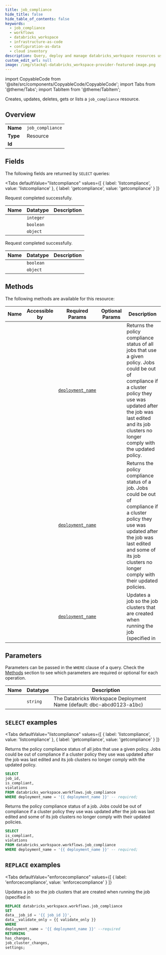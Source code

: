 ```yaml
--- 
title: job_compliance
hide_title: false
hide_table_of_contents: false
keywords:
  - job_compliance
  - workflows
  - databricks_workspace
  - infrastructure-as-code
  - configuration-as-data
  - cloud inventory
description: Query, deploy and manage databricks_workspace resources using SQL
custom_edit_url: null
image: /img/stackql-databricks_workspace-provider-featured-image.png
---
```


import CopyableCode from '@site/src/components/CopyableCode/CopyableCode';
import Tabs from '@theme/Tabs';
import TabItem from '@theme/TabItem';

Creates, updates, deletes, gets or lists a <code>job_compliance</code> resource.

## Overview
<table><tbody>
<tr><td><b>Name</b></td><td><code>job_compliance</code></td></tr>
<tr><td><b>Type</b></td><td>Resource</td></tr>
<tr><td><b>Id</b></td><td><CopyableCode code="databricks_workspace.workflows.job_compliance" /></td></tr>
</tbody></table>

## Fields

The following fields are returned by `SELECT` queries:

<Tabs
    defaultValue="listcompliance"
    values={[
        { label: 'listcompliance', value: 'listcompliance' },
        { label: 'getcompliance', value: 'getcompliance' }
    ]}
>
<TabItem value="listcompliance">

Request completed successfully.

<table>
<thead>
    <tr>
    <th>Name</th>
    <th>Datatype</th>
    <th>Description</th>
    </tr>
</thead>
<tbody>
<tr>
    <td><CopyableCode code="job_id" /></td>
    <td><code>integer</code></td>
    <td></td>
</tr>
<tr>
    <td><CopyableCode code="is_compliant" /></td>
    <td><code>boolean</code></td>
    <td></td>
</tr>
<tr>
    <td><CopyableCode code="violations" /></td>
    <td><code>object</code></td>
    <td></td>
</tr>
</tbody>
</table>
</TabItem>
<TabItem value="getcompliance">

Request completed successfully.

<table>
<thead>
    <tr>
    <th>Name</th>
    <th>Datatype</th>
    <th>Description</th>
    </tr>
</thead>
<tbody>
<tr>
    <td><CopyableCode code="is_compliant" /></td>
    <td><code>boolean</code></td>
    <td></td>
</tr>
<tr>
    <td><CopyableCode code="violations" /></td>
    <td><code>object</code></td>
    <td></td>
</tr>
</tbody>
</table>
</TabItem>
</Tabs>

## Methods

The following methods are available for this resource:

<table>
<thead>
    <tr>
    <th>Name</th>
    <th>Accessible by</th>
    <th>Required Params</th>
    <th>Optional Params</th>
    <th>Description</th>
    </tr>
</thead>
<tbody>
<tr>
    <td><a href="#listcompliance"><CopyableCode code="listcompliance" /></a></td>
    <td><CopyableCode code="select" /></td>
    <td><a href="#parameter-deployment_name"><code>deployment_name</code></a></td>
    <td></td>
    <td>Returns the policy compliance status of all jobs that use a given policy. Jobs could be out of compliance if a cluster policy they use was updated after the job was last edited and its job clusters no longer comply with the updated policy.</td>
</tr>
<tr>
    <td><a href="#getcompliance"><CopyableCode code="getcompliance" /></a></td>
    <td><CopyableCode code="select" /></td>
    <td><a href="#parameter-deployment_name"><code>deployment_name</code></a></td>
    <td></td>
    <td>Returns the policy compliance status of a job. Jobs could be out of compliance if a cluster policy they use was updated after the job was last edited and some of its job clusters no longer comply with their updated policies.</td>
</tr>
<tr>
    <td><a href="#enforcecompliance"><CopyableCode code="enforcecompliance" /></a></td>
    <td><CopyableCode code="replace" /></td>
    <td><a href="#parameter-deployment_name"><code>deployment_name</code></a></td>
    <td></td>
    <td>Updates a job so the job clusters that are created when running the job (specified in</td>
</tr>
</tbody>
</table>

## Parameters

Parameters can be passed in the `WHERE` clause of a query. Check the [Methods](#methods) section to see which parameters are required or optional for each operation.

<table>
<thead>
    <tr>
    <th>Name</th>
    <th>Datatype</th>
    <th>Description</th>
    </tr>
</thead>
<tbody>
<tr id="parameter-deployment_name">
    <td><CopyableCode code="deployment_name" /></td>
    <td><code>string</code></td>
    <td>The Databricks Workspace Deployment Name (default: dbc-abcd0123-a1bc)</td>
</tr>
</tbody>
</table>

## `SELECT` examples

<Tabs
    defaultValue="listcompliance"
    values={[
        { label: 'listcompliance', value: 'listcompliance' },
        { label: 'getcompliance', value: 'getcompliance' }
    ]}
>
<TabItem value="listcompliance">

Returns the policy compliance status of all jobs that use a given policy. Jobs could be out of compliance if a cluster policy they use was updated after the job was last edited and its job clusters no longer comply with the updated policy.

```sql
SELECT
job_id,
is_compliant,
violations
FROM databricks_workspace.workflows.job_compliance
WHERE deployment_name = '{{ deployment_name }}' -- required;
```
</TabItem>
<TabItem value="getcompliance">

Returns the policy compliance status of a job. Jobs could be out of compliance if a cluster policy they use was updated after the job was last edited and some of its job clusters no longer comply with their updated policies.

```sql
SELECT
is_compliant,
violations
FROM databricks_workspace.workflows.job_compliance
WHERE deployment_name = '{{ deployment_name }}' -- required;
```
</TabItem>
</Tabs>


## `REPLACE` examples

<Tabs
    defaultValue="enforcecompliance"
    values={[
        { label: 'enforcecompliance', value: 'enforcecompliance' }
    ]}
>
<TabItem value="enforcecompliance">

Updates a job so the job clusters that are created when running the job (specified in

```sql
REPLACE databricks_workspace.workflows.job_compliance
SET 
data__job_id = '{{ job_id }}',
data__validate_only = {{ validate_only }}
WHERE 
deployment_name = '{{ deployment_name }}' --required
RETURNING
has_changes,
job_cluster_changes,
settings;
```
</TabItem>
</Tabs>
